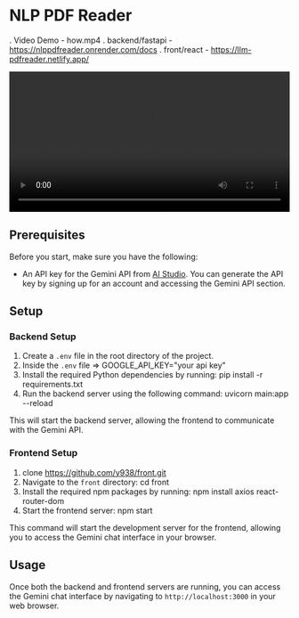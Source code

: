 # NLP PDF Reader

. Video Demo - how.mp4
. backend/fastapi - https://nlppdfreader.onrender.com/docs
. front/react - https://llm-pdfreader.netlify.app/

<video width="100%" controls>
  <source src="how.mp4" type="video/mp4">
  Your browser does not support the video tag.
</video>


## Prerequisites

Before you start, make sure you have the following:

- An API key for the Gemini API from [AI Studio](https://aistudio.google.com). You can generate the API key by signing up for an account and accessing the Gemini API section.

## Setup

### Backend Setup

1. Create a `.env` file in the root directory of the project.
2. Inside the `.env` file => GOOGLE_API_KEY="your api key"
3. Install the required Python dependencies by running: 
   pip install -r requirements.txt
4. Run the backend server using the following command:
   uvicorn main:app --reload

This will start the backend server, allowing the frontend to communicate with the Gemini API.

### Frontend Setup

1. clone https://github.com/y938/front.git
1. Navigate to the `front` directory: cd front
2. Install the required npm packages by running:
   npm install axios react-router-dom
3. Start the frontend server: npm start


This command will start the development server for the frontend, allowing you to access the Gemini chat interface in your browser.

## Usage

Once both the backend and frontend servers are running, you can access the Gemini chat interface by navigating to `http://localhost:3000` in your web browser.











